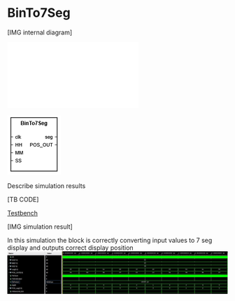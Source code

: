 # BinTo7Seg


[IMG internal diagram]

![PDF](img/Schematic.pdf)

![BOX](img/B27S_Box.png)

Describe simulation results

[TB CODE]

[Testbench](tb_7Seg.vhd)


[IMG simulation result]

In this simulation the block is correctly converting input values to 7 seg display and outputs correct display position
![image](img/tb_Bin27Seg.jpg)